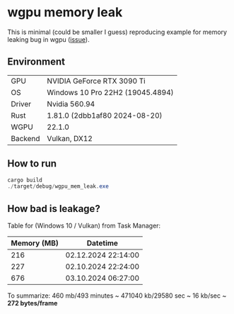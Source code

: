 # wgpu memory leak

This is minimal (could be smaller I guess) reproducing example for memory leaking bug in wgpu ([issue](https://github.com/gfx-rs/wgpu/issues/6143)).

## Environment

|  |  |
| --- | --- |
| GPU | NVIDIA GeForce RTX 3090 Ti |
| OS | Windows 10 Pro 22H2 (19045.4894) |
| Driver | Nvidia 560.94 |
| Rust | 1.81.0 (2dbb1af80 2024-08-20) |
| WGPU | 22.1.0 |
| Backend | Vulkan, DX12 |

## How to run

```powershell
cargo build
./target/debug/wgpu_mem_leak.exe
```

## How bad is leakage?

Table for (Windows 10 / Vulkan) from Task Manager:

| Memory (MB) | Datetime |
| --- | --- |
| 216 | 02.12.2024 22:14:00 |
| 227 | 02.10.2024 22:24:00 |
| 676 | 03.10.2024 06:27:00 |

To summarize: 460 mb/493 minutes ~ 471040 kb/29580 sec ~ 16 kb/sec ~ **272 bytes/frame**
